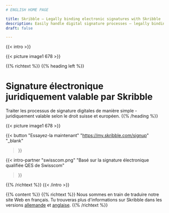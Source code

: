 ```yaml
---
# ENGLISH HOME PAGE

title: Skribble – Legally binding electronic signatures with Skribble
description: Easily handle digital signature processes – legally binding in accordance with Swiss & EU law.
draft: false

---
```


[//]: # (--------------------------------------------------------------------------------------------------------------)

{{< intro >}}
<div class="hide-for-mobile">
  {{< picture image1 678 >}}
</div>

{{% richtext %}}
{{% heading left %}}
# Signature électronique juridiquement valable par Skribble
Traiter les processus de signature digitales de manière simple - juridiquement valable selon le droit suisse et européen.
{{% /heading %}}

<div class="hide-for-desktop">
  {{< picture image1 678 >}}
</div>

{{< button
  "Essayez-la maintenant"
  "https://my.skribble.com/signup"
  "_blank"
>}}

{{< intro-partner
  "swisscom.png"
  "Basé sur la signature électronique qualifiée QES de Swisscom"
>}}

{{% /richtext %}}
{{< /intro >}}

{{% content %}}
{{% richtext %}}
Nous sommes en train de traduire notre site Web en français. Tu trouveras plus d'informations sur Skribble dans les versions <a href="https://www.skribble.com/de/">allemande</a> et <a href="https://www.skribble.com/">anglaise</a>.
{{% /richtext %}}
